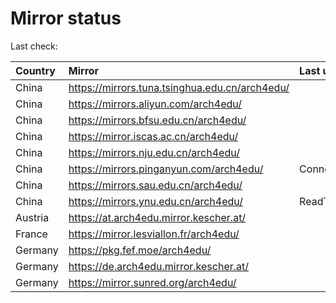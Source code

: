 <script src="./time.js"></script>
# Mirror status
Last check: <script type="text/javascript">localize(1678213554.2447953);</script>

|Country|Mirror|Last update|
|:------|:-----|:----------|
|China|https://mirrors.tuna.tsinghua.edu.cn/arch4edu/|<script type="text/javascript">localize(1678171261);</script>|
|China|https://mirrors.aliyun.com/arch4edu/|<script type="text/javascript">localize(1678127777);</script>|
|China|https://mirrors.bfsu.edu.cn/arch4edu/|<script type="text/javascript">localize(1678171261);</script>|
|China|https://mirror.iscas.ac.cn/arch4edu/|<script type="text/javascript">localize(1678171261);</script>|
|China|https://mirrors.nju.edu.cn/arch4edu/|<script type="text/javascript">localize(1678171261);</script>|
|China|https://mirrors.pinganyun.com/arch4edu/|ConnectionError|
|China|https://mirrors.sau.edu.cn/arch4edu/|<script type="text/javascript">localize(1673850842);</script>|
|China|https://mirrors.ynu.edu.cn/arch4edu/|ReadTimeout|
|Austria|https://at.arch4edu.mirror.kescher.at/|<script type="text/javascript">localize(1678171261);</script>|
|France|https://mirror.lesviallon.fr/arch4edu/|<script type="text/javascript">localize(1678171261);</script>|
|Germany|https://pkg.fef.moe/arch4edu/|<script type="text/javascript">localize(1678171261);</script>|
|Germany|https://de.arch4edu.mirror.kescher.at/|<script type="text/javascript">localize(1678171261);</script>|
|Germany|https://mirror.sunred.org/arch4edu/|<script type="text/javascript">localize(1678171261);</script>|

<script src="./tablefilter/tablefilter.js"></script>
<script src="./table.js"></script>
